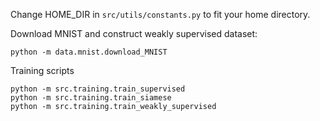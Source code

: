 Change HOME_DIR in `src/utils/constants.py` to fit your home directory.

Download MNIST and construct weakly supervised dataset:
```
python -m data.mnist.download_MNIST
```

Training scripts
```
python -m src.training.train_supervised
python -m src.training.train_siamese
python -m src.training.train_weakly_supervised
```